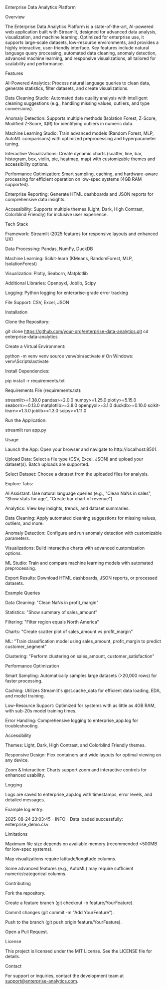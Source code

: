 Enterprise Data Analytics Platform

Overview

The Enterprise Data Analytics Platform is a state-of-the-art, AI-powered web application built with Streamlit, designed for advanced data analysis, visualization, and machine learning. Optimized for enterprise use, it supports large-scale datasets, low-resource environments, and provides a highly interactive, user-friendly interface. Key features include natural language query processing, automated data cleaning, anomaly detection, advanced machine learning, and responsive visualizations, all tailored for scalability and performance.

Features





AI-Powered Analytics: Process natural language queries to clean data, generate statistics, filter datasets, and create visualizations.



Data Cleaning Studio: Automated data quality analysis with intelligent cleaning suggestions (e.g., handling missing values, outliers, and type conversions).



Anomaly Detection: Supports multiple methods (Isolation Forest, Z-Score, Modified Z-Score, IQR) for identifying outliers in numeric data.



Machine Learning Studio: Train advanced models (Random Forest, MLP, AutoML comparisons) with optimized preprocessing and hyperparameter tuning.



Interactive Visualizations: Create dynamic charts (scatter, line, bar, histogram, box, violin, pie, heatmap, map) with customizable themes and accessibility options.



Performance Optimization: Smart sampling, caching, and hardware-aware processing for efficient operation on low-spec systems (4GB RAM supported).



Enterprise Reporting: Generate HTML dashboards and JSON reports for comprehensive data insights.



Accessibility: Supports multiple themes (Light, Dark, High Contrast, Colorblind Friendly) for inclusive user experience.

Tech Stack





Framework: Streamlit (2025 features for responsive layouts and enhanced UX)



Data Processing: Pandas, NumPy, DuckDB



Machine Learning: Scikit-learn (KMeans, RandomForest, MLP, IsolationForest)



Visualization: Plotly, Seaborn, Matplotlib



Additional Libraries: Openpyxl, Joblib, Scipy



Logging: Python logging for enterprise-grade error tracking



File Support: CSV, Excel, JSON

Installation





Clone the Repository:

git clone https://github.com/your-org/enterprise-data-analytics.git
cd enterprise-data-analytics



Create a Virtual Environment:

python -m venv venv
source venv/bin/activate  # On Windows: venv\Scripts\activate



Install Dependencies:

pip install -r requirements.txt



Requirements File (requirements.txt):

streamlit>=1.38.0
pandas>=2.0.0
numpy>=1.25.0
plotly>=5.15.0
seaborn>=0.13.0
matplotlib>=3.8.0
openpyxl>=3.1.0
duckdb>=0.10.0
scikit-learn>=1.3.0
joblib>=1.3.0
scipy>=1.11.0



Run the Application:

streamlit run app.py

Usage





Launch the App: Open your browser and navigate to http://localhost:8501.



Upload Data: Select a file type (CSV, Excel, JSON) and upload your dataset(s). Batch uploads are supported.



Select Dataset: Choose a dataset from the uploaded files for analysis.



Explore Tabs:





AI Assistant: Use natural language queries (e.g., "Clean NaNs in sales", "Show stats for age", "Create bar chart of revenue").



Analytics: View key insights, trends, and dataset summaries.



Data Cleaning: Apply automated cleaning suggestions for missing values, outliers, and more.



Anomaly Detection: Configure and run anomaly detection with customizable parameters.



Visualizations: Build interactive charts with advanced customization options.



ML Studio: Train and compare machine learning models with automated preprocessing.



Export Results: Download HTML dashboards, JSON reports, or processed datasets.

Example Queries





Data Cleaning: "Clean NaNs in profit_margin"



Statistics: "Show summary of sales_amount"



Filtering: "Filter region equals North America"



Charts: "Create scatter plot of sales_amount vs profit_margin"



ML: "Train classification model using sales_amount, profit_margin to predict customer_segment"



Clustering: "Perform clustering on sales_amount, customer_satisfaction"

Performance Optimization





Smart Sampling: Automatically samples large datasets (>20,000 rows) for faster processing.



Caching: Utilizes Streamlit's @st.cache_data for efficient data loading, EDA, and model training.



Low-Resource Support: Optimized for systems with as little as 4GB RAM, with sub-20s model training times.



Error Handling: Comprehensive logging to enterprise_app.log for troubleshooting.

Accessibility





Themes: Light, Dark, High Contrast, and Colorblind Friendly themes.



Responsive Design: Flex containers and wide layouts for optimal viewing on any device.



Zoom & Interaction: Charts support zoom and interactive controls for enhanced usability.

Logging





Logs are saved to enterprise_app.log with timestamps, error levels, and detailed messages.



Example log entry:

2025-08-24 23:03:45 - INFO - Data loaded successfully: enterprise_demo.csv

Limitations





Maximum file size depends on available memory (recommended <500MB for low-spec systems).



Map visualizations require latitude/longitude columns.



Some advanced features (e.g., AutoML) may require sufficient numeric/categorical columns.

Contributing





Fork the repository.



Create a feature branch (git checkout -b feature/YourFeature).



Commit changes (git commit -m "Add YourFeature").



Push to the branch (git push origin feature/YourFeature).



Open a Pull Request.

License

This project is licensed under the MIT License. See the LICENSE file for details.

Contact

For support or inquiries, contact the development team at support@enterprise-analytics.com.
